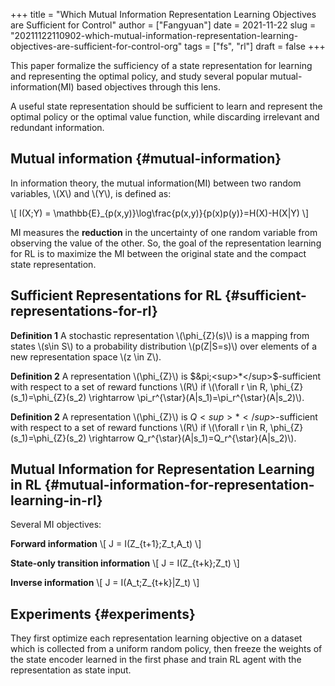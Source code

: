 +++
title = "Which Mutual Information Representation Learning Objectives are Sufficient for Control"
author = ["Fangyuan"]
date = 2021-11-22
slug = "20211122110902-which-mutual-information-representation-learning-objectives-are-sufficient-for-control-org"
tags = ["fs", "rl"]
draft = false
+++

This paper formalize the sufficiency of a state representation for learning
and representing the optimal policy, and study several popular mutual-information(MI)
based objectives through this lens.

A useful state representation should be sufficient to learn and represent
the optimal policy or the optimal value function, while discarding irrelevant
and redundant information.


## Mutual information {#mutual-information}

In information theory, the mutual information(MI) between two random variables,
\\(X\\) and \\(Y\\), is defined as:

\\[
I(X;Y) = \mathbb{E}\_{p(x,y)}\log\frac{p(x,y)}{p(x)p(y)}=H(X)-H(X|Y)
\\]

MI measures the **reduction** in the uncertainty of one random variable
from observing the value of the other.
So, the goal of the representation learning for RL is to maximize the
MI between the original state and the compact state representation.


## Sufficient Representations for RL {#sufficient-representations-for-rl}

**Definition 1** A stochastic representation \\(\phi\_{Z}(s)\\) is a mapping from
states \\(s\in S\\) to a probability distribution \\(p(Z|S=s)\\) over elements
of a new representation space \\(z \in Z\\).

**Definition 2** A representation \\(\phi\_{Z}\\) is $&pi;<sup>*</sup>$-sufficient
with respect to a set of reward functions \\(R\\) if
\\(\forall r \in R, \phi\_{Z}(s\_1)=\phi\_{Z}(s\_2) \rightarrow \pi\_r^{\star}(A|s\_1)=\pi\_r^{\star}(A|s\_2)\\).

**Definition 2** A representation \\(\phi\_{Z}\\) is $Q<sup>*</sup>$-sufficient
with respect to a set of reward functions \\(R\\) if
\\(\forall r \in R, \phi\_{Z}(s\_1)=\phi\_{Z}(s\_2) \rightarrow Q\_r^{\star}(A|s\_1)=Q\_r^{\star}(A|s\_2)\\).


## Mutual Information for Representation Learning in RL {#mutual-information-for-representation-learning-in-rl}

Several MI objectives:

**Forward information**
\\[
J = I(Z\_{t+1};Z\_t,A\_t)
\\]

**State-only transition information**
\\[
J = I(Z\_{t+k};Z\_t)
\\]

**Inverse information**
\\[
J = I(A\_t;Z\_{t+k}|Z\_t)
\\]


## Experiments {#experiments}

They first optimize each representation learning objective on a dataset
which is collected from a uniform random policy, then freeze
the weights of the state encoder learned in the first phase and train
RL agent with the representation as state input.
